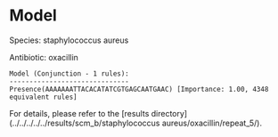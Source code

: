 
# Model

Species: staphylococcus aureus

Antibiotic: oxacillin

```
Model (Conjunction - 1 rules):
------------------------------
Presence(AAAAAAATTACACATATCGTGAGCAATGAAC) [Importance: 1.00, 4348 equivalent rules]

```

For details, please refer to the [results directory](../../../../../results/scm_b/staphylococcus aureus/oxacillin/repeat_5/).

